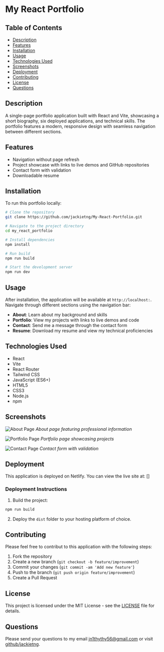 # My React Portfolio

## Table of Contents
- [Description](#description)
- [Features](#features)
- [Installation](#installation)
- [Usage](#usage)
- [Technologies Used](#technologies-used)
- [Screenshots](#screenshots)
- [Deployment](#deployment)
- [Contributing](#contributing)
- [License](#license)
- [Questions](#questions)

## Description
A single-page portfolio application built with React and Vite, showcasing a short biography, six deployed applications, and technical skills. The portfolio features a modern, responsive design with seamless navigation between different sections.

## Features
- Navigation without page refresh
- Project showcase with links to live demos and GitHub repositories
- Contact form with validation
- Downloadable resume

## Installation
To run this portfolio locally:

```bash
# Clone the repository
git clone https://github.com/jackietng/My-React-Portfolio.git

# Navigate to the project directory
cd my_react_portfolio

# Install dependencies
npm install

# Run build
npm run build

# Start the development server
npm run dev
```

## Usage
After installation, the application will be available at `http://localhost:`. Navigate through different sections using the navigation bar:
- **About**: Learn about my background and skills
- **Portfolio**: View my projects with links to live demos and code
- **Contact**: Send me a message through the contact form
- **Resume**: Download my resume and view my technical proficiencies

## Technologies Used
- React
- Vite
- React Router
- Tailwind CSS
- JavaScript (ES6+)
- HTML5
- CSS3
- Node.js
- npm

## Screenshots
![About Page]()
*About page featuring professional information*

![Portfolio Page]()
*Portfolio page showcasing projects*

![Contact Page]()
*Contact form with validation*

## Deployment
This application is deployed on Netlify. You can view the live site at: []

### Deployment Instructions
1. Build the project:
```bash
npm run build
```
2. Deploy the `dist` folder to your hosting platform of choice.

## Contributing
Please feel free to contribut to this application with the following steps: 
1. Fork the repository
2. Create a new branch (`git checkout -b feature/improvement`)
3. Commit your changes (`git commit -am 'Add new feature'`)
4. Push to the branch (`git push origin feature/improvement`)
5. Create a Pull Request

## License
This project is licensed under the MIT License - see the [LICENSE](LICENSE) file for details.

## Questions
Please send your questions to my email [jn1thythy56@gmail.com](mailto:jn1thythy56@gmail.com?subject=[GitHub]%20Dev%20Connect) or visit [github/jackietng](https://github.com/jackietng).